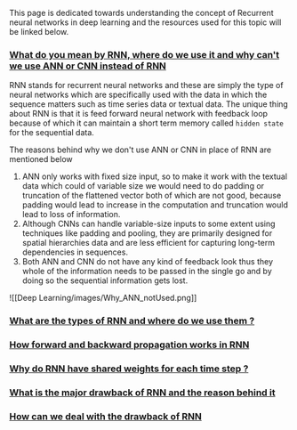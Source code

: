 This page is dedicated towards understanding the concept of Recurrent neural networks in deep learning and the resources used for this topic will be linked below.

### [What do you mean by RNN, where do we use it and why can't we use ANN or CNN instead of RNN](#)

RNN stands for recurrent neural networks and these are simply the type of neural networks which are specifically used with the data in which the sequence matters such as time series data or textual data. The unique thing about RNN is that it is feed forward neural network with feedback loop because of which it can maintain a short term memory called `hidden state` for the sequential data.

The reasons behind why we don't use ANN or CNN in place of RNN are mentioned below

1. ANN only works with fixed size input, so to make it work with the textual data which could of variable size we would need to do padding or truncation of the flattened vector both of which are not good, because padding would lead to increase in the computation and truncation would lead to loss of information.
2. Although CNNs can handle variable-size inputs to some extent using techniques like padding and pooling, they are primarily designed for spatial hierarchies data and are less efficient for capturing long-term dependencies in sequences.
3. Both ANN and CNN do not have any kind of feedback look thus they whole of the information needs to be passed in the single go and by doing so the sequential information gets lost.

![[Deep Learning/images/Why_ANN_notUsed.png]]

### [What are the types of RNN and where do we use them ? ](#)



### [How forward and backward propagation works in RNN](#)

### [Why do RNN have shared weights for each time step ? ](#)

### [What is the major drawback of RNN and the reason behind it](#)

### [How can we deal with the drawback of RNN](#)
